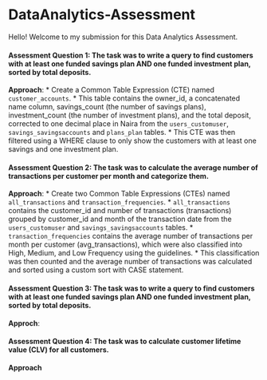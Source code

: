# DataAnalytics-Assessment

Hello! Welcome to my submission for this Data Analytics Assessment.

#### Assessment Question 1: The task was to write a query to find customers with at least one funded savings plan AND one funded investment plan, sorted by total deposits.
**Approach**:
          * Create a Common Table Expression (CTE) named `customer_accounts`. 
          * This table contains the owner_id, a concatenated name column, savings_count (the number of savings plans), investment_count (the number of investment plans), and the total deposit, corrected to one               decimal place in Naira from the `users_customuser`, `savings_savingsaccounts` and `plans_plan` tables.
          * This CTE was then filtered using a WHERE clause to only show the customers with at least one savings and one investment plan.

#### Assessment Question 2: The task was to calculate the average number of transactions per customer per month and categorize them.
**Approach**:
          * Create two Common Table Expressions (CTEs) named `all_transactions` and `transaction_frequencies`.
          * `all_transactions` contains the customer_id and number of transactions (transactions) grouped by customer_id and month of the transaction date from the `users_customuser` and `savings_savingsaccounts` tables.
          * `transaction_frequencies` contains the average number of transactions per month per customer (avg_transactions), which were also classified into High, Medium, and Low Frequency using the guidelines.
          * This classification was then counted and the average number of transactions was calculated and sorted using a custom sort with CASE statement.

#### Assessment Question 3: The task was to write a query to find customers with at least one funded savings plan AND one funded investment plan, sorted by total deposits.
**Approch**:


#### Assessment Question 4: The task was to calculate customer lifetime value (CLV) for all customers.
**Approach**

